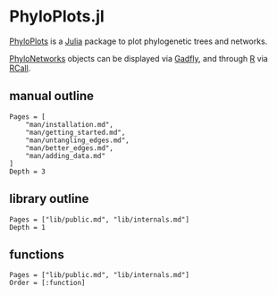 # PhyloPlots.jl

[PhyloPlots](https://github.com/cecileane/PhyloPlots.jl) is a
[Julia](http://julialang.org) package to
plot phylogenetic trees and networks.

[PhyloNetworks](https://github.com/crsl4/PhyloNetworks.jl)
objects can be displayed via [Gadfly](http://gadflyjl.org/stable/),
and through [R](https://www.r-project.org)
via [RCall](https://github.com/JuliaInterop/RCall.jl).

## manual outline

```@contents
Pages = [
    "man/installation.md",
    "man/getting_started.md",
    "man/untangling_edges.md",
    "man/better_edges.md",
    "man/adding_data.md"
]
Depth = 3
```

## library outline

```@contents
Pages = ["lib/public.md", "lib/internals.md"]
Depth = 1
```

## functions

```@index
Pages = ["lib/public.md", "lib/internals.md"]
Order = [:function]
```
